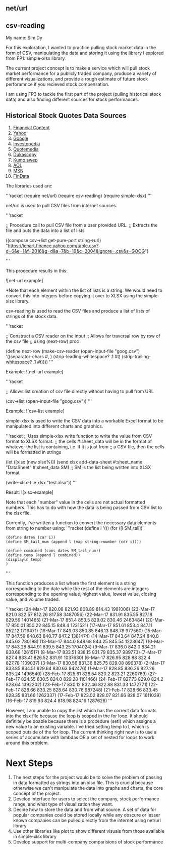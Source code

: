 ## net/url
## csv-reading
My name: Sim Dy

For this exploration, I wanted to practice pulling stock market data in the form of CSV, manipulating the data and storing it using the library I explored from FP1: simple-xlsx library.

The current project concept is to make a service which will pull stock market performance for a publicly traded company, produce a variety of different visualizations, and provide a rough estimate of future stock perforamnce if you recieved stock compensation. 

I am using FP3 to tackle the first part of the project (pulling historical stock data) and also finding different sources for stock performances. 

## Historical Stock Quotes Data Sources
1. [Financial Content](https://markets.chron.com/chron/?Page=HISTORICAL&Ticker=GOOG)
2. [Yahoo](https://finance.yahoo.com/q/hp?s=GOOG)
3. [Google](https://www.google.com/finance/historical?q=GOOG)
4. [Investopedia](https://simulator.investopedia.com/stocks/goog/historical)
5. [Quotemedia](https://www.dukascopy.com/swiss/english/data_feed/csv_data_export/)
6. [Dukascopy](https://www.dukascopy.com/swiss/english/data_feed/csv_data_export/)
7. [Kumo swep](https://kumo.swcp.com/stocks/)
8. [AOL](https://finance.aol.com/quotes/google-inc/goog/nas/historical-prices)
9. [MSN](https://moneycentral.msn.com/investor/charts/chartdl.aspx?Symbol=GOOG)
10. [FinData](https://www.findata.co.nz/Markets/StockQuote/NASDAQ/goog.htm)

The libraries used are:

'''racket
  (require net/url)
  (require csv-reading)
  (require simple-xlsx)
'''

net/url is used to pull CSV files from internet sources.

'''racket

;; Procedure call to pull CSV file from a user provided URL.
;; Extracts the file and puts the data into a list of lists

  ((compose csv->list get-pure-port string->url)
  "https://ichart.finance.yahoo.com/table.csv?d=6&e=1&f=2016&g=d&a=7&b=19&c=2004&ignore=.csv&s=GOOG")
  
'''

This procedure results in this:

![net-url example]

*Note that each element within the list of lists is a string. We would need to convert this into integers before copying it over to XLSX using the simple-xlsx library.

csv-reading is used to read the CSV files and produce a list of lists of strings of the stock data.

'''racket

  ;; Construct a CSV reader on the input
  ;; Allows for traversal row by row of the csv file
  ;; using (next-row) proc

  (define next-row
    (make-csv-reader
     (open-input-file "goog.csv")
     '((separator-chars            #\, )
       (strip-leading-whitespace?  .1 #t)
       (strip-trailing-whitespace? .1 #t))))
'''

Example:
![net-url example]

'''racket

  ;; Allows list creation of csv file directly without having to pull from URL

  (csv->list (open-input-file "goog.csv"))
'''

Example:
![csv-list example]

simple-xlsx is used to write the CSV data into a workable Excel format to be manipulated into different charts and graphics.

'''racket
  ;; Uses simple-xlsx write function to write the value from CSV format to XLSX format.
  ;; the cells #:sheet_data will be in the format of whatever the list is containing, i.e. if it is just from
  ;; a CSV file, then the cells will be formatted in strings

  (let ([xlsx (new xlsx%)])
    (send xlsx add-data-sheet
         #:sheet_name "DataSheet"
         #:sheet_data SM) ;; SM is the list being written into XLSX format

   (write-xlsx-file xlsx "test.xlsx"))
'''

Result:
![xlsx-example]

Note that each "number" value in the cells are not actual formatted numbers. This has to do with how the data is being passed from CSV list to the xlsx file. 

Currently, I've written a function to convert the necessary data elements from string to number using:
'''racket
  (define l '())
  (for ([i SM_tail])

    (define dates (car i))
    (define SM_tail_num (append l (map string->number (cdr i))))

    (define combined (cons dates SM_tail_num))
    (define temp (append l combined))
    (displayln temp)
    )
'''

This function produces a list where the first element is a string corresponding to the date while the rest of the elements are integers corresponding to the opening value, highest value, lowest value, closing value, and volume traded.

'''racket
    (24-Mar-17 820.08 821.93 808.89 814.43 1981006)
    (23-Mar-17 821.0 822.57 812.26 817.58 3487056)
    (22-Mar-17 831.91 835.55 827.18 829.59 1401465)
    (21-Mar-17 851.4 853.5 829.02 830.46 2463484)
    (20-Mar-17 850.01 850.22 845.15 848.4 1231521)
    (17-Mar-17 851.61 853.4 847.11 852.12 1716471)
    (16-Mar-17 849.03 850.85 846.13 848.78 977560)
    (15-Mar-17 847.59 848.63 840.77 847.2 1381474)
    (14-Mar-17 843.64 847.24 840.8 845.62 780198)
    (13-Mar-17 844.0 848.68 843.25 845.54 1223647)
    (10-Mar-17 843.28 844.91 839.5 843.25 1704024)
    (9-Mar-17 836.0 842.0 834.21 838.68 1261517)
    (8-Mar-17 833.51 838.15 831.79 835.37 989773)
    (7-Mar-17 827.4 833.41 826.52 831.91 1037630)
    (6-Mar-17 826.95 828.88 822.4 827.78 1109037)
    (3-Mar-17 830.56 831.36 825.75 829.08 896378)
    (2-Mar-17 833.85 834.51 829.64 830.63 942476)
    (1-Mar-17 828.85 836.26 827.26 835.24 1496540)
    (28-Feb-17 825.61 828.54 820.2 823.21 2260769)
    (27-Feb-17 824.55 830.5 824.0 829.28 1101466)
    (24-Feb-17 827.73 829.0 824.2 828.64 1392202)
    (23-Feb-17 830.12 832.46 822.88 831.33 1472771)
    (22-Feb-17 828.66 833.25 828.64 830.76 987248)
    (21-Feb-17 828.66 833.45 828.35 831.66 1262337)
    (17-Feb-17 823.02 828.07 821.66 828.07 1611039)
    (16-Feb-17 819.93 824.4 818.98 824.16 1287626)
'''

However, I am unable to copy the list which has the correct data formats into the xlsx file because the loop is scoped in the for loop. It should definitely be doable because there is a procedure (set!) which assigns a new value to an existing variable. I've tried setting temp to l, which is scoped outside of the for loop. The current thinking right now is to use a series of accumulate with lambdas OR a set of nested for loops to work around this problem.

# Next Steps

1. The next steps for the project would be to solve the problem of passing in data formatted as strings into an xlsx file. This is crucial because otherwise we can't manipulate the data into graphs and charts, the core concept of the project.
2. Develop interface for users to select the company, stock performance range, and what type of visualization they want. 
3. Decide how to store the data and from what source. A set of data for popular companies could be stored locally while any obscure or lesser known companies can be pulled directly from the internet using net/url library
4. Use other libraries like plot to show different visuals from those available in simple-xlsx library
5. Develop support for multi-company comparisions of stock performance 
